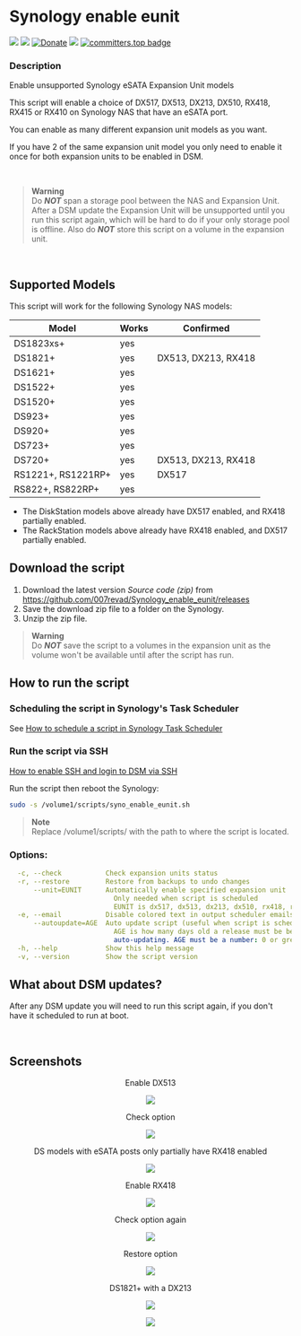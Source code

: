 # Synology enable eunit

<a href="https://github.com/007revad/Synology_enable_eunit/releases"><img src="https://img.shields.io/github/release/007revad/Synology_enable_eunit.svg"></a>
<a href="https://hits.seeyoufarm.com"><img src="https://hits.seeyoufarm.com/api/count/incr/badge.svg?url=https%3A%2F%2Fgithub.com%2F007revad%2FSynology_enable_eunith&count_bg=%2379C83D&title_bg=%23555555&icon=&icon_color=%23E7E7E7&title=views&edge_flat=false"/></a>
[![Donate](https://img.shields.io/badge/Donate-PayPal-green.svg)](https://www.paypal.com/paypalme/007revad)
[![](https://img.shields.io/static/v1?label=Sponsor&message=%E2%9D%A4&logo=GitHub&color=%23fe8e86)](https://github.com/sponsors/007revad)
[![committers.top badge](https://user-badge.committers.top/australia/007revad.svg)](https://user-badge.committers.top/australia/007revad)

### Description
Enable unsupported Synology eSATA Expansion Unit models

This script will enable a choice of DX517, DX513, DX213, DX510, RX418, RX415 or RX410 on Synology NAS that have an eSATA port.

You can enable as many different expansion unit models as you want.

If you have 2 of the same expansion unit model you only need to enable it once for both expansion units to be enabled in DSM.

<br>

> **Warning** <br>
> Do ***NOT*** span a storage pool between the NAS and Expansion Unit. After a DSM update the Expansion Unit will be unsupported until you run this script again, which will be hard to do if your only storage pool is offline. Also do ***NOT*** store this script on a volume in the expansion unit.

<br>

## Supported Models

This script will work for the following Synology NAS models:

| Model   | Works | Confirmed |
|---------|-------|-----------|
| DS1823xs+ | yes | |
| DS1821+ | yes | DX513, DX213, RX418 |
| DS1621+ | yes | |
| DS1522+ | yes | |
| DS1520+ | yes | |
| DS923+  | yes | |
| DS920+  | yes | |
| DS723+  | yes | |
| DS720+  | yes | DX513, DX213, RX418 |
| RS1221+, RS1221RP+ | yes | DX517 |
| RS822+, RS822RP+ | yes | |

- The DiskStation models above already have DX517 enabled, and RX418 partially enabled.
- The RackStation models above already have RX418 enabled, and DX517 partially enabled.


## Download the script

1. Download the latest version _Source code (zip)_ from https://github.com/007revad/Synology_enable_eunit/releases
2. Save the download zip file to a folder on the Synology.
3. Unzip the zip file.

> **Warning** <br>
> Do ***NOT*** save the script to a volumes in the expansion unit as the volume won't be available until after the script has run.

## How to run the script

### Scheduling the script in Synology's Task Scheduler

See <a href=how_to_schedule.md/>How to schedule a script in Synology Task Scheduler</a>

### Run the script via SSH

[How to enable SSH and login to DSM via SSH](https://kb.synology.com/en-global/DSM/tutorial/How_to_login_to_DSM_with_root_permission_via_SSH_Telnet)

Run the script then reboot the Synology:

```bash
sudo -s /volume1/scripts/syno_enable_eunit.sh
```

> **Note** <br>
> Replace /volume1/scripts/ with the path to where the script is located.

### Options:
```YAML
  -c, --check           Check expansion units status
  -r, --restore         Restore from backups to undo changes
      --unit=EUNIT      Automatically enable specified expansion unit
                          Only needed when script is scheduled
                          EUNIT is dx517, dx513, dx213, dx510, rx418, rx415 or rx410
  -e, --email           Disable colored text in output scheduler emails
      --autoupdate=AGE  Auto update script (useful when script is scheduled)
                          AGE is how many days old a release must be before
                          auto-updating. AGE must be a number: 0 or greater
  -h, --help            Show this help message
  -v, --version         Show the script version
```

## What about DSM updates?

After any DSM update you will need to run this script again, if you don't have it scheduled to run at boot. 

<br>

## Screenshots

<p align="center">Enable DX513</p>
<p align="center"><img src="/images/esatab.png"></p>

<p align="center">Check option</p>
<p align="center"><img src="/images/enable_dx513b.png"></p>

<p align="center">DS models with eSATA posts only partially have RX418 enabled</p>
<p align="center"><img src="/images/default.png"></p>

<p align="center">Enable RX418</p>
<p align="center"><img src="/images/enable_rx418b.png"></p>

<p align="center">Check option again</p>
<p align="center"><img src="/images/enabled_3b.png"></p>

<p align="center">Restore option</p>
<p align="center"><img src="/images/restore.png"></p>

<p align="center">DS1821+ with a DX213</p>
<p align="center"><img src="/images/1821+dx213-1.png"></p>

<p align="center"><img src="/images/1821+dx213-2.png"></p>
